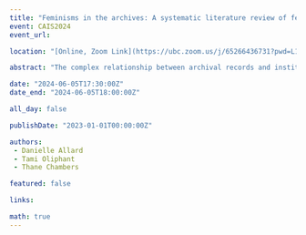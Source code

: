 ```yaml
---
title: "Feminisms in the archives: A systematic literature review of feminist approaches in archival studies literature, 1973-2023"
event: CAIS2024
event_url: 

location: "[Online, Zoom Link](https://ubc.zoom.us/j/65266436731?pwd=L1dJRGwrYjNueldyUkFwZXZvc2dpUT09)"

abstract: "The complex relationship between archival records and institutions, power, and history making is a shared concern of both archival and feminist research and praxis. This paper reports key findings of a systematic literature review (SLR) that examines the presence and prevalence of critical feminist theories, practices, and approaches employed in archival studies research between 1973-2024. Our key findings highlight how feminist approaches not only serve archival studies research that aims to promote visibility, credibility, control, and care to communities whose voices have been systematically excluded from mainstream archives but also encourages an array of archival functions and practices embedded in critical intersectional feminist values, methods, and ethics."

date: "2024-06-05T17:30:00Z"
date_end: "2024-06-05T18:00:00Z"

all_day: false

publishDate: "2023-01-01T00:00:00Z"

authors:
 - Danielle Allard
 - Tami Oliphant
 - Thane Chambers

featured: false

links:

math: true
---
```





